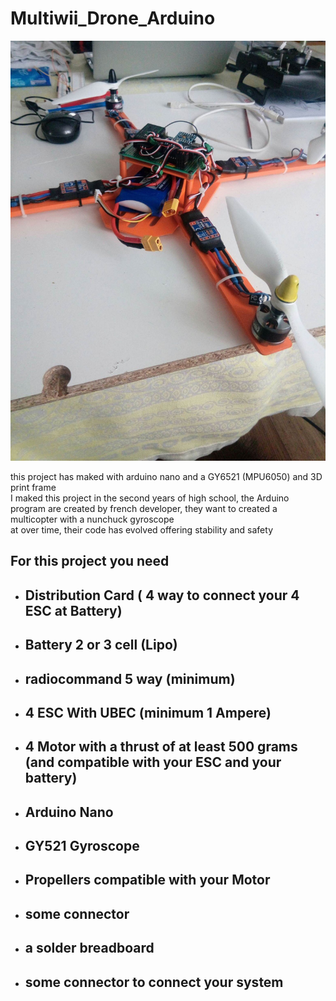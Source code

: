 # Multiwii_Drone_Arduino

![Brigitte_Drone](https://github.com/M1r3o/Multiwii_Drone_Arduino/blob/main/chassis%20STL%20&%20SolidWorks/Drone%20Brigitte.jpg?raw=true)

this project has maked with arduino nano and a GY6521 (MPU6050) and 3D print frame  
I maked this project in the second years of high school, the Arduino program are created by french developer, they want to created a multicopter with a nunchuck gyroscope  
at over time, their code has evolved offering stability and safety  

## For this project you need 
* ## Distribution Card ( 4 way to connect your 4 ESC at Battery)
* ## Battery 2 or 3 cell (Lipo) 
* ## radiocommand 5 way (minimum)
* ## 4 ESC With UBEC (minimum 1 Ampere)
* ## 4 Motor with a thrust of at least 500 grams (and compatible with your ESC and your battery)
* ## Arduino Nano 
* ## GY521 Gyroscope 
* ## Propellers compatible with your Motor
* ## some connector
* ## a solder breadboard
* ## some connector to connect your system


